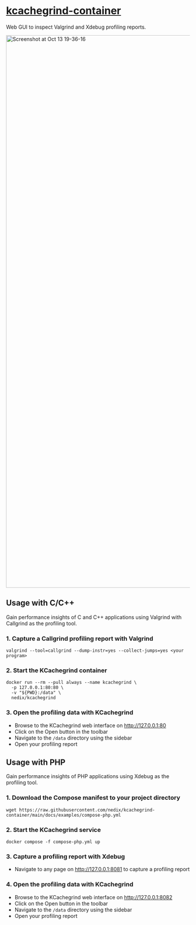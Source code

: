 # [kcachegrind-container][project]

Web GUI to inspect Valgrind and Xdebug profiling reports.

<img width="1511" alt="Screenshot at Oct 13 19-36-16" src="https://github.com/user-attachments/assets/dd4cc5f1-5c61-4837-95a0-4365554df631">


## Usage with C/C++

Gain performance insights of C and C++ applications using Valgrind with Callgrind as the profiling tool.


### 1. Capture a Callgrind profiling report with Valgrind

```shell
valgrind --tool=callgrind --dump-instr=yes --collect-jumps=yes <your program>
```


### 2. Start the KCachegrind container

```shell
docker run --rm --pull always --name kcachegrind \
  -p 127.0.0.1:80:80 \
  -v "${PWD}:/data" \
  nedix/kcachegrind
```


### 3. Open the profiling data with KCachegrind

- Browse to the KCachegrind web interface on http://127.0.0.1:80
- Click on the Open button in the toolbar
- Navigate to the `/data` directory using the sidebar
- Open your profiling report


## Usage with PHP

Gain performance insights of PHP applications using Xdebug as the profiling tool.


### 1. Download the Compose manifest to your project directory

```shell
wget https://raw.githubusercontent.com/nedix/kcachegrind-container/main/docs/examples/compose-php.yml
```


### 2. Start the KCachegrind service

```shell
docker compose -f compose-php.yml up
```


### 3. Capture a profiling report with Xdebug

- Navigate to any page on http://127.0.0.1:8081 to capture a profiling report


### 4. Open the profiling data with KCachegrind

- Browse to the KCachegrind web interface on http://127.0.0.1:8082
- Click on the Open button in the toolbar
- Navigate to the `/data` directory using the sidebar
- Open your profiling report


[project]: https://hub.docker.com/r/nedix/kcachegrind
